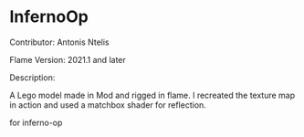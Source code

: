 # InfernoOp

Contributor: Antonis Ntelis

Flame Version: 2021.1 and later

Description:

A  Lego model made in Mod and rigged in flame.
I recreated the texture map in action and used  a matchbox shader for
reflection.

for inferno-op